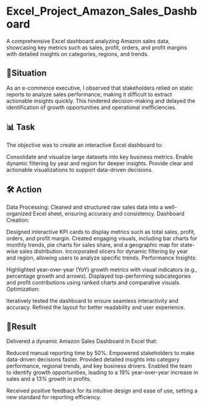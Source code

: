 # Excel_Project_Amazon_Sales_Dashboard
A comprehensive Excel dashboard analyzing Amazon sales data, showcasing key metrics such as sales, profit, orders, and profit margins with detailed insights on categories, regions, and trends.

## 🌟Situation
As an e-commerce executive, I observed that stakeholders relied on static reports to analyze sales performance, making it difficult to extract actionable insights quickly. This hindered decision-making and delayed the identification of growth opportunities and operational inefficiencies.

## 📊 Task
The objective was to create an interactive Excel dashboard to:

Consolidate and visualize large datasets into key business metrics.
Enable dynamic filtering by year and region for deeper insights.
Provide clear and actionable visualizations to support data-driven decisions.

## 🛠️ Action
Data Processing:
Cleaned and structured raw sales data into a well-organized Excel sheet, ensuring accuracy and consistency.
Dashboard Creation:

Designed interactive KPI cards to display metrics such as total sales, profit, orders, and profit margin.
Created engaging visuals, including bar charts for monthly trends, pie charts for sales share, and a geographic map for state-wise sales distribution.
Incorporated slicers for dynamic filtering by year and region, allowing users to analyze specific trends.
Performance Insights:

Highlighted year-over-year (YoY) growth metrics with visual indicators (e.g., percentage growth and arrows).
Displayed top-performing subcategories and profit contributions using ranked charts and comparative visuals.
Optimization:

Iteratively tested the dashboard to ensure seamless interactivity and accuracy.
Refined the layout for better readability and user experience.

## 🚀Result
Delivered a dynamic Amazon Sales Dashboard in Excel that:

Reduced manual reporting time by 50%.
Empowered stakeholders to make data-driven decisions faster.
Provided detailed insights into category performance, regional trends, and key business drivers.
Enabled the team to identify growth opportunities, leading to a 19% year-over-year increase in sales and a 13% growth in profits.

Received positive feedback for its intuitive design and ease of use, setting a new standard for reporting efficiency.
